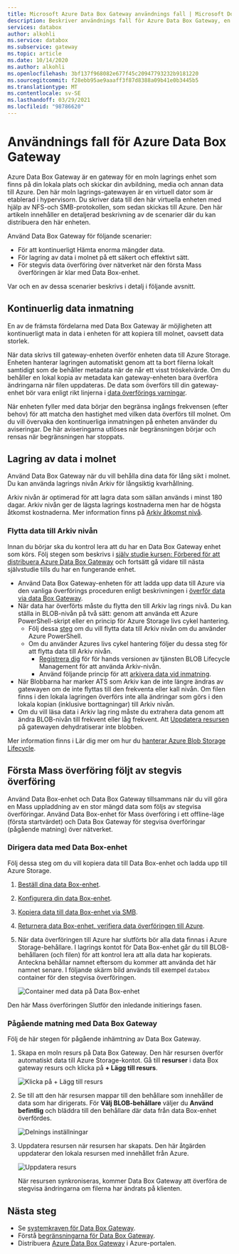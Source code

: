 ```yaml
---
title: Microsoft Azure Data Box Gateway användnings fall | Microsoft Docs
description: Beskriver användnings fall för Azure Data Box Gateway, en lagrings lösning för virtuella enheter som gör att du kan överföra data till Azure.
services: databox
author: alkohli
ms.service: databox
ms.subservice: gateway
ms.topic: article
ms.date: 10/14/2020
ms.author: alkohli
ms.openlocfilehash: 3bf137f968082e677f45c20947793232b9181220
ms.sourcegitcommit: f28ebb95ae9aaaff3f87d8388a09b41e0b3445b5
ms.translationtype: MT
ms.contentlocale: sv-SE
ms.lasthandoff: 03/29/2021
ms.locfileid: "98786620"
---
```

# <a name="use-cases-for-azure-data-box-gateway"></a>Användnings fall för Azure Data Box Gateway

Azure Data Box Gateway är en gateway för en moln lagrings enhet som finns på din lokala plats och skickar din avbildning, media och annan data till Azure. Den här moln lagrings-gatewayen är en virtuell dator som är etablerad i hypervisorn. Du skriver data till den här virtuella enheten med hjälp av NFS-och SMB-protokollen, som sedan skickas till Azure. Den här artikeln innehåller en detaljerad beskrivning av de scenarier där du kan distribuera den här enheten.

Använd Data Box Gateway för följande scenarier:

- För att kontinuerligt Hämta enorma mängder data.
- För lagring av data i molnet på ett säkert och effektivt sätt.
- För stegvis data överföring över nätverket när den första Mass överföringen är klar med Data Box-enhet.

Var och en av dessa scenarier beskrivs i detalj i följande avsnitt.


## <a name="continuous-data-ingestion"></a>Kontinuerlig data inmatning

En av de främsta fördelarna med Data Box Gateway är möjligheten att kontinuerligt mata in data i enheten för att kopiera till molnet, oavsett data storlek.

När data skrivs till gateway-enheten överför enheten data till Azure Storage. Enheten hanterar lagringen automatiskt genom att ta bort filerna lokalt samtidigt som de behåller metadata när de når ett visst tröskelvärde. Om du behåller en lokal kopia av metadata kan gateway-enheten bara överföra ändringarna när filen uppdateras. De data som överförs till din gateway-enhet bör vara enligt rikt linjerna i [data överförings varningar](data-box-gateway-limits.md#data-upload-caveats).

När enheten fyller med data börjar den begränsa ingångs frekvensen (efter behov) för att matcha den hastighet med vilken data överförs till molnet. Om du vill övervaka den kontinuerliga inmatningen på enheten använder du aviseringar. De här aviseringarna utlöses när begränsningen börjar och rensas när begränsningen har stoppats.

## <a name="cloud-archival-of-data"></a>Lagring av data i molnet

Använd Data Box Gateway när du vill behålla dina data för lång sikt i molnet. Du kan använda lagrings nivån Arkiv för långsiktig kvarhållning.

Arkiv nivån är optimerad för att lagra data som sällan används i minst 180 dagar. Arkiv nivån ger de lägsta lagrings kostnaderna men har de högsta åtkomst kostnaderna. Mer information finns på [Arkiv åtkomst nivå](../storage/blobs/storage-blob-storage-tiers.md#archive-access-tier).

### <a name="move-data-to-the-archive-tier"></a>Flytta data till Arkiv nivån

Innan du börjar ska du kontrol lera att du har en Data Box Gateway enhet som körs. Följ stegen som beskrivs i [själv studie kursen: Förbered för att distribuera Azure Data Box Gateway](data-box-gateway-deploy-prep.md) och fortsätt gå vidare till nästa självstudie tills du har en fungerande enhet.

- Använd Data Box Gateway-enheten för att ladda upp data till Azure via den vanliga överförings proceduren enligt beskrivningen i [överför data via data Box Gateway](data-box-gateway-deploy-add-shares.md).
- När data har överförts måste du flytta den till Arkiv lag rings nivå. Du kan ställa in BLOB-nivån på två sätt: genom att använda ett Azure PowerShell-skript eller en princip för Azure Storage livs cykel hantering.  
    - Följ dessa [steg](../databox/data-box-how-to-set-data-tier.md#use-azure-powershell-to-set-the-blob-tier) om du vill flytta data till Arkiv nivån om du använder Azure PowerShell.
    - Om du använder Azures livs cykel hantering följer du dessa steg för att flytta data till Arkiv nivån.
        - [Registrera dig](../storage/blobs/storage-lifecycle-management-concepts.md) för för hands versionen av tjänsten BLOB Lifecycle Management för att använda Arkiv-nivån.
        - Använd följande princip för att [arkivera data vid inmatning](../storage/blobs/storage-lifecycle-management-concepts.md#archive-data-after-ingest).
- När Blobbarna har marker ATS som Arkiv kan de inte längre ändras av gatewayen om de inte flyttas till den frekventa eller kall nivån. Om filen finns i den lokala lagringen överförs inte alla ändringar som görs i den lokala kopian (inklusive borttagningar) till Arkiv nivån.
- Om du vill läsa data i Arkiv lag ring måste du extrahera data genom att ändra BLOB-nivån till frekvent eller låg frekvent. Att [Uppdatera resursen](data-box-gateway-manage-shares.md#refresh-shares) på gatewayen dehydratiserar inte blobben.

Mer information finns i Lär dig mer om hur du [hanterar Azure Blob Storage Lifecycle](../storage/blobs/storage-lifecycle-management-concepts.md).

## <a name="initial-bulk-transfer-followed-by-incremental-transfer"></a>Första Mass överföring följt av stegvis överföring

Använd Data Box-enhet och Data Box Gateway tillsammans när du vill göra en Mass uppladdning av en stor mängd data som följs av stegvisa överföringar. Använd Data Box-enhet för Mass överföring i ett offline-läge (första startvärdet) och Data Box Gateway för stegvisa överföringar (pågående matning) över nätverket.

### <a name="seed-the-data-with-data-box"></a>Dirigera data med Data Box-enhet

Följ dessa steg om du vill kopiera data till Data Box-enhet och ladda upp till Azure Storage.

1. [Beställ dina data Box-enhet](../databox/data-box-deploy-ordered.md).
2. [Konfigurera din data Box-enhet](../databox/data-box-deploy-set-up.md).
3. [Kopiera data till data Box-enhet via SMB](../databox/data-box-deploy-copy-data.md).
4. [Returnera data Box-enhet, verifiera data överföringen till Azure](../databox/data-box-deploy-picked-up.md).
5. När data överföringen till Azure har slutförts bör alla data finnas i Azure Storage-behållare. I lagrings kontot för Data Box-enhet går du till BLOB-behållaren (och filen) för att kontrol lera att alla data har kopierats. Anteckna behållar namnet eftersom du kommer att använda det här namnet senare. I följande skärm bild används till exempel `databox` container för den stegvisa överföringen.

    ![Container med data på Data Box-enhet](media/data-box-gateway-use-cases/data-container.png)

Den här Mass överföringen Slutför den inledande initierings fasen.

### <a name="ongoing-feed-with-data-box-gateway"></a>Pågående matning med Data Box Gateway

Följ de här stegen för pågående inhämtning av Data Box Gateway. 

1. Skapa en moln resurs på Data Box Gateway. Den här resursen överför automatiskt data till Azure Storage-kontot. Gå till **resurser** i data Box gateway resurs och klicka på **+ Lägg till resurs**.

    ![Klicka på + Lägg till resurs](media/data-box-gateway-use-cases/add-share.png)

2. Se till att den här resursen mappar till den behållare som innehåller de data som har dirigerats. För **Välj BLOB-behållare** väljer du **Använd befintlig** och bläddra till den behållare där data från data Box-enhet överfördes.

    ![Delnings inställningar](media/data-box-gateway-use-cases/share-settings-select-existing-container.png)

3. Uppdatera resursen när resursen har skapats. Den här åtgärden uppdaterar den lokala resursen med innehållet från Azure.

    ![Uppdatera resurs](media/data-box-gateway-use-cases/refresh-share.png)

    När resursen synkroniseras, kommer Data Box Gateway att överföra de stegvisa ändringarna om filerna har ändrats på klienten.

## <a name="next-steps"></a>Nästa steg

- Se [systemkraven för Data Box Gateway](data-box-gateway-system-requirements.md).
- Förstå [begränsningarna för Data Box Gateway](data-box-gateway-limits.md).
- Distribuera [Azure Data Box Gateway](data-box-gateway-deploy-prep.md) i Azure-portalen.